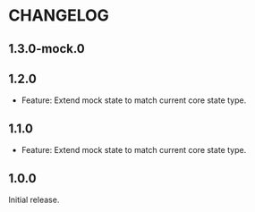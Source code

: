 # CHANGELOG

## 1.3.0-mock.0

## 1.2.0

- Feature: Extend mock state to match current core state type.

## 1.1.0

- Feature: Extend mock state to match current core state type.

## 1.0.0

Initial release.
